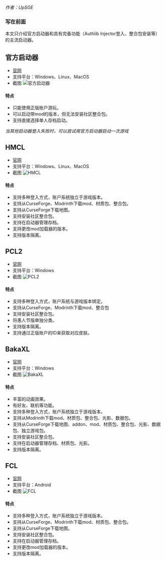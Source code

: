 *作者：UpSGE*

### 写在前面

本文只介绍官方启动器和具有完备功能（Authlib Injector登入、整合包安装等）的主流启动器。

## 官方启动器

- [官网](https://www.minecraft.net/)
- 支持平台：Windows、Linux、MacOS
- 截图
![官方启动器](https://pic.imgdb.cn/item/6725c8a9d29ded1a8c67ed15.png)

#### 特点

- 只能使用正版账户游玩。
- 可以启动带mod的版本，但无法安装社区整合包。
- 支持直接选择单人存档启动。

*当其他启动器登入失败时，可以尝试用官方启动器启动一次游戏*

## HMCL

- [官网](https://hmcl.huangyuhui.net/)
- 支持平台：Windows、Linux、MacOS
- 截图
![HMCL](https://pic.imgdb.cn/item/6725c7fad29ded1a8c676f1e.png)

#### 特点

- 支持多种登入方式，账户系统独立于游戏版本。
- 支持从CurseForge、Modrinth下载mod、材质包、整合包。
- 支持从CurseForge下载地图。
- 支持安装社区整合包。
- 支持在启动器管理存档。
- 支持更改mod加载器的版本。
- 支持版本隔离。

## PCL2

- [官网](https://github.com/Hex-Dragon/PCL2)
- 支持平台：Windows
- 截图
![PCL2](https://pic.imgdb.cn/item/6725c853d29ded1a8c67b166.png)

#### 特点

- 支持多种登入方式，账户系统与游戏版本绑定。
- 支持从CurseForge、Modrinth下载mod、整合包
- 支持安装社区整合包。
- 将愚人节版单独分类。
- 支持版本隔离。
- 支持通过正版账户的ID来获取对应皮肤。

## BakaXL

- [官网](https://www.bakaxl.com/)
- 支持平台：Windows
- 截图
![BakaXL](https://pic.imgdb.cn/item/6725c6e6d29ded1a8c66956d.png)

#### 特点

- 丰富的动画效果。
- 有好友、联机等功能。
- 支持多种登入方式，账户系统独立于游戏版本。
- 支持从Modrinth下载mod、材质包、整合包、光影、数据包。
- 支持从CurseForge下载地图、addon、mod、材质包、整合包、光影、数据包、独立游戏包。
- 支持安装社区整合包。
- 支持在启动器管理存档、材质包、光影。
- 支持版本隔离。

## FCL

- [官网](https://fcl-team.github.io/)
- 支持平台：Android
- 截图
![FCL](https://pic.imgdb.cn/item/6725c7fad29ded1a8c676f05.png)

#### 特点

- 支持多种登入方式，账户系统独立于游戏版本。
- 支持从CurseForge、Modrinth下载mod、材质包、整合包。
- 支持从CurseForge下载地图。
- 支持安装社区整合包。
- 支持在启动器管理存档。
- 支持更改mod加载器的版本。
- 支持版本隔离。